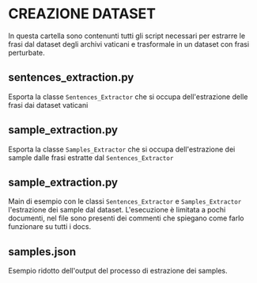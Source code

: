 # CREAZIONE DATASET
In questa cartella sono contenunti tutti gli script necessari per estrarre le frasi dal dataset degli archivi vaticani e trasformale in un dataset con frasi perturbate.

## sentences_extraction.py
Esporta la classe `Sentences_Extractor` che si occupa dell'estrazione delle frasi dai dataset vaticani

## sample_extraction.py
Esporta la classe `Samples_Extractor` che si occupa dell'estrazione dei sample dalle frasi estratte dal `Sentences_Extractor`

## sample_extraction.py
Main di esempio con le classi `Sentences_Extractor` e `Samples_Extractor`  l'estrazione dei sample dal dataset. L'esecuzione è limitata a pochi documenti, nel file sono presenti dei commenti che spiegano come farlo funzionare su tutti i docs.

## samples.json
Esempio ridotto dell'output del processo di estrazione dei samples.